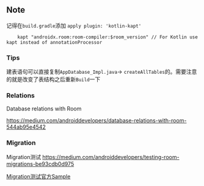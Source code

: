 
## Note
记得在`build.gradle`添加 `apply plugin: 'kotlin-kapt'`

```
    kapt "androidx.room:room-compiler:$room_version" // For Kotlin use kapt instead of annotationProcessor

```

### Tips

建表语句可以直接复制`AppDatabase_Impl.java`-> `createAllTables`的。需要注意的就是改变了表结构之后重新`Build`一下

### Relations

  Database relations with Room

  https://medium.com/androiddevelopers/database-relations-with-room-544ab95e4542


### Migration

Migration测试 https://medium.com/androiddevelopers/testing-room-migrations-be93cdb0d975

[Migration测试官方Sample](https://github.com/android/architecture-components-samples/tree/master/PersistenceMigrationsSample)
